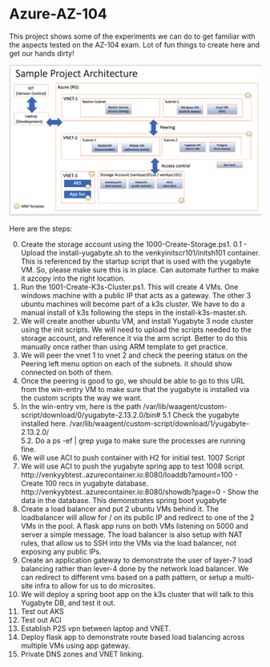 # Azure-AZ-104

This project shows some of the experiments we can do to get familiar with the aspects tested on the AZ-104 exam. Lot of fun things to create here and get our hands dirty! 

<p align="center">
  <img src="images/AZ-104-SampleArchitecture.png" title="Sample Architecure">
</p>

Here are the steps:

0. Create the storage account using the 1000-Create-Storage.ps1.
0.1 - Upload the install-yugabyte.sh to the venkyinitscr101/initsh101 container. This is referenced by the startup script that is used with the yugabyte VM. So, please make sure this is in place. Can automate further to make it azcopy into the right location.
1. Run the 1001-Create-K3s-Cluster.ps1. This will create 4 VMs. One windows machine with a public IP that acts as a gateway. The other 3 ubuntu machines will become part of a k3s cluster. We have to do a manual install of k3s following the steps in the install-k3s-master.sh. 
2. We will create another ubuntu VM, and install Yugabyte 3 node cluster using the init scripts. We will need to upload the scripts needed to the storage account, and reference it via the arm script. Better to do this manually once rather than using ARM template to get practice.
3. We will peer the vnet 1 to vnet 2 and check the peering status on the Peering left menu option on each of the subnets. it should show connected on both of them.
4. Once the peering is good to go, we should be able to go to this URL from the win-entry VM to make sure that the yugabyte is installed via the custom scripts the way we want.
5. In the win-entry vm, here is the path 
    /var/lib/waagent/custom-script/download/0/yugabyte-2.13.2.0/bin#
5.1 Check the yugabyte installed here.
  /var/lib/waagent/custom-script/download/1/yugabyte-2.13.2.0/    
5.2. Do a ps -ef | grep yuga to make sure the processes are running fine.
6. We will use ACI to push container with H2 for initial test. 1007 Script
7. We will use ACI to push the yugabyte spring app to test 1008 script.
    http://venkyybtest.<region>.azurecontainer.io:8080/loaddb?amount=100 - Create 100 recs in yugabyte database.
    http://venkyybtest.<region>.azurecontainer.io:8080/showdb?page=0 - Show the data in the database. This demonstrates spring boot yugabyte
8. Create a load balancer and put 2 ubuntu VMs behind it. The loadbalancer will allow for / on its public IP and redirect to one of the 2 VMs in the pool. A flask app runs on both VMs listening on 5000 and server a simple message. The load balancer is also setup with NAT rules, that allow us to SSH into the VMs via the load balancer, not exposing any public IPs. 
9. Create an application gateway to demonstrate the user of layer-7 load balancing rather than lever-4 done by the network load balancer. We can redirect to different vms  based on a path pattern, or setup a multi-site infra to allow for us to do microsites.
10. We will deploy a spring boot app on the k3s cluster that will talk to this Yugabyte DB, and test it out.
11. Test out AKS
12. Test out ACI
13. Establish P2S vpn between laptop and VNET.
14. Deploy flask app to demonstrate route based load balancing across multiple VMs using app gateway.
15. Private DNS zones and VNET linking.

